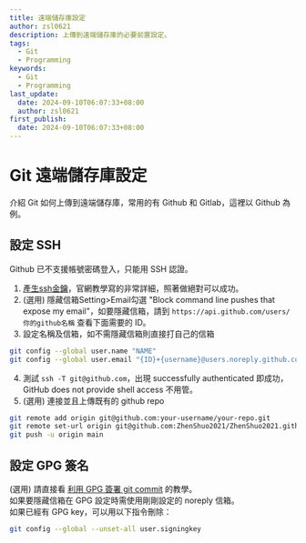 ```yaml
---
title: 遠端儲存庫設定
author: zsl0621
description: 上傳到遠端儲存庫的必要前置設定。
tags:
  - Git
  - Programming
keywords:
  - Git
  - Programming
last_update:
  date: 2024-09-10T06:07:33+08:00
  author: zsl0621
first_publish:
  date: 2024-09-10T06:07:33+08:00
---
```


# Git 遠端儲存庫設定

介紹 Git 如何上傳到遠端儲存庫，常用的有 Github 和 Gitlab，這裡以 Github 為例。

## 設定 SSH

Github 已不支援帳號密碼登入，只能用 SSH 認證。  

1. [產生ssh金鑰](https://docs.github.com/en/authentication/connecting-to-github-with-ssh/generating-a-new-ssh-key-and-adding-it-to-the-ssh-agent#generating-a-new-ssh-key)，官網教學寫的非常詳細，照著做絕對可以成功。
2. (選用) 隱藏信箱Setting>Email勾選 "Block command line pushes that expose my email"，如要隱藏信箱，請到 `https://api.github.com/users/你的github名稱` 查看下面需要的 ID。
3. 設定名稱及信箱，如不需隱藏信箱則直接打自己的信箱

```sh
git config --global user.name "NAME"
git config --global user.email "{ID}+{username}@users.noreply.github.com"
```

4. 測試 `ssh -T git@github.com`，出現 successfully authenticated 即成功，GitHub does not provide shell access 不用管。
5. (選用) 連接並且上傳既有的 github repo

```sh
git remote add origin git@github.com:your-username/your-repo.git
git remote set-url origin git@github.com:ZhenShuo2021/ZhenShuo2021.github.io.git
git push -u origin main
```

## 設定 GPG 簽名

(選用) 請直接看 [利用 GPG 簽署 git commit](https://blog.puckwang.com/posts/2019/sign_git_commit_with_gpg/) 的教學。  
如果要隱藏信箱在 GPG 設定時需使用剛剛設定的 noreply 信箱。  
如果已經有 GPG key，可以用以下指令刪除：

```sh
git config --global --unset-all user.signingkey
```
